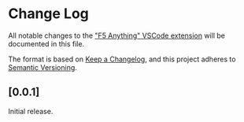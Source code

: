 # Change Log

All notable changes to the
["F5 Anything" VSCode extension](https://marketplace.visualstudio.com/items?itemName=discretegames.f5anything)
will be documented in this file.

The format is based on [Keep a Changelog](https://keepachangelog.com/en/1.0.0/),
and this project adheres to [Semantic Versioning](https://semver.org/spec/v2.0.0.html).

## [0.0.1]

Initial release.
